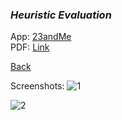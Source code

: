 <link rel="stylesheet" href="https://shaelalala.github.io/dh150/images.css">

### *Heuristic Evaluation*

App: [23andMe](https://you.23andme.com/) 
<br>
PDF: [Link](https://shaelalala.github.io/dh150/Shae%20Heuristic%20Evaluation.pdf)
<br>


[Back](README.md)


Screenshots: 
  ![1](https://shaelalala.github.io/dh150/app1.PNG)

  ![2](https://shaelalala.github.io/dh150/app2.PNG)

